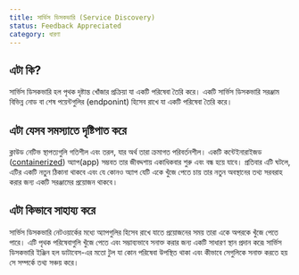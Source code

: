 ```yaml
---
title: সার্ভিস ডিসকভারি (Service Discovery)
status: Feedback Appreciated
category: ধারণা
---
```



## এটা কি?

সার্ভিস ডিসকভারি হল পৃথক দৃষ্টান্ত খোঁজার প্রক্রিয়া যা একটি পরিষেবা তৈরি করে। 
একটি সার্ভিস ডিসকভারি সরঞ্জাম বিভিন্ন নোড বা শেষ পয়েন্টগুলির (endponint) হিসেব রাখে যা একটি পরিষেবা তৈরি করে।

## এটা যেসব সমস্যাতে দৃষ্টিপাত করে 

ক্লাউড নেটিভ স্থাপত্যগুলি গতিশীল এবং তরল, যার অর্থ তারা ক্রমাগত পরিবর্তনশীল।
একটি কন্টেইনারাইজড ([containerized](/bn/containerization/)) অ্যাপ(app) সম্ভবত তার জীবদ্দশায় একাধিকবার শুরু এবং বন্ধ হয়ে যাবে।
প্রতিবার এটি ঘটলে, এটির একটি নতুন ঠিকানা থাকবে এবং যে কোনও অ্যাপ যেটি একে খুঁজে পেতে চায় তার নতুন অবস্থানের তথ্য সরবরাহ করার জন্য একটি সরঞ্জামের প্রয়োজন থাকবে ৷

## এটা কিভাবে সাহায্য করে

সার্ভিস ডিসকভারি নেটওয়ার্কের মধ্যে অ্যাপগুলির হিসেব রাখে যাতে প্রয়োজনের সময় তারা একে অপরকে খুঁজে পেতে পারে। 
এটি পৃথক পরিষেবাগুলি খুঁজে পেতে এবং সম্ভাব্যভাবে সনাক্ত করার জন্য একটি সাধারণ স্থান প্রদান করে৷ সার্ভিস ডিসকভারি ইঞ্জিন হল ডাটাবেস-এর মতো টুল যা কোন পরিষেবা উপস্থিত থাকা এবং কীভাবে সেগুলিকে সনাক্ত করতে হয় সে সম্পর্কে তথ্য সঞ্চয় করে।

